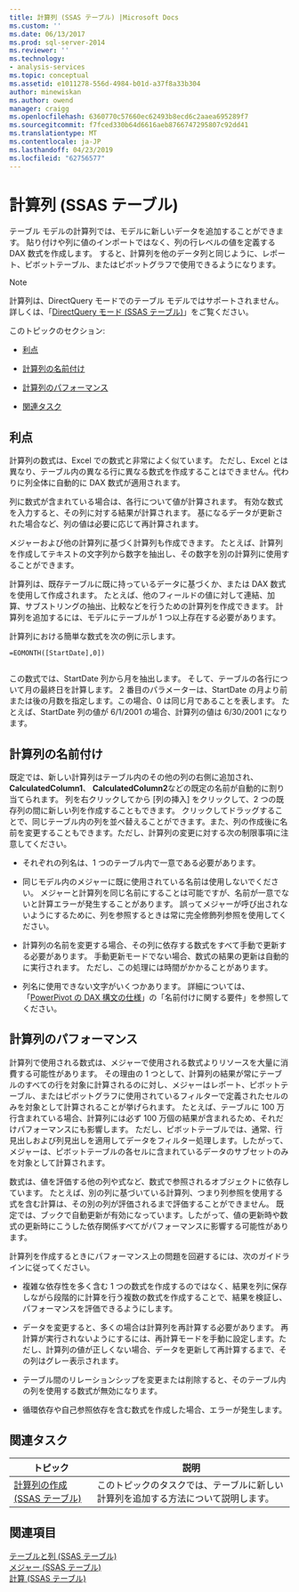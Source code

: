 ```yaml
---
title: 計算列 (SSAS テーブル) |Microsoft Docs
ms.custom: ''
ms.date: 06/13/2017
ms.prod: sql-server-2014
ms.reviewer: ''
ms.technology:
- analysis-services
ms.topic: conceptual
ms.assetid: e1011278-556d-4984-b01d-a37f8a33b304
author: minewiskan
ms.author: owend
manager: craigg
ms.openlocfilehash: 6360770c57660ec62493b8ecd6c2aaea695289f7
ms.sourcegitcommit: f7fced330b64d6616aeb8766747295807c92dd41
ms.translationtype: MT
ms.contentlocale: ja-JP
ms.lasthandoff: 04/23/2019
ms.locfileid: "62756577"
---
```

# <a name="calculated-columns-ssas-tabular"></a>計算列 (SSAS テーブル)
  テーブル モデルの計算列では、モデルに新しいデータを追加することができます。 貼り付けや列に値のインポートではなく、列の行レベルの値を定義する DAX 数式を作成します。 すると、計算列を他のデータ列と同じように、レポート、ピボットテーブル、またはピボットグラフで使用できるようになります。  
  
> [!NOTE]  
>  計算列は、DirectQuery モードでのテーブル モデルではサポートされません。 詳しくは、「[DirectQuery モード &#40;SSAS テーブル&#41;](directquery-mode-ssas-tabular.md)」をご覧ください。  
  
 このトピックのセクション:  
  
-   [利点](#bkmk_understanding)  
  
-   [計算列の名前付け](#bkmk_naming)  
  
-   [計算列のパフォーマンス](#bkmk_perf)  
  
-   [関連タスク](#bkmk_rel_tasks)  
  
##  <a name="bkmk_understanding"></a> 利点  
 計算列の数式は、Excel での数式と非常によく似ています。 ただし、Excel とは異なり、テーブル内の異なる行に異なる数式を作成することはできません。代わりに列全体に自動的に DAX 数式が適用されます。  
  
 列に数式が含まれている場合は、各行について値が計算されます。 有効な数式を入力すると、その列に対する結果が計算されます。 基になるデータが更新された場合など、列の値は必要に応じて再計算されます。  
  
 メジャーおよび他の計算列に基づく計算列も作成できます。 たとえば、計算列を作成してテキストの文字列から数字を抽出し、その数字を別の計算列に使用することができます。  
  
 計算列は、既存テーブルに既に持っているデータに基づくか、または DAX 数式を使用して作成されます。 たとえば、他のフィールドの値に対して連結、加算、サブストリングの抽出、比較などを行うための計算列を作成できます。 計算列を追加するには、モデルにテーブルが 1 つ以上存在する必要があります。  
  
 計算列における簡単な数式を次の例に示します。  
  
```  
=EOMONTH([StartDate],0])  
  
```  
  
 この数式では、StartDate 列から月を抽出します。 そして、テーブルの各行について月の最終日を計算します。 2 番目のパラメーターは、StartDate の月より前または後の月数を指定します。この場合、0 は同じ月であることを表します。 たとえば、StartDate 列の値が 6/1/2001 の場合、計算列の値は 6/30/2001 になります。  
  
##  <a name="bkmk_naming"></a> 計算列の名前付け  
 既定では、新しい計算列はテーブル内のその他の列の右側に追加され、 **CalculatedColumn1**、 **CalculatedColumn2**などの既定の名前が自動的に割り当てられます。 列を右クリックしてから [列の挿入] をクリックして、2 つの既存列の間に新しい列を作成することもできます。 クリックしてドラッグすることで、同じテーブル内の列を並べ替えることができます。また、列の作成後に名前を変更することもできます。ただし、計算列の変更に対する次の制限事項に注意してください。  
  
-   それぞれの列名は、1 つのテーブル内で一意である必要があります。  
  
-   同じモデル内のメジャーに既に使用されている名前は使用しないでください。 メジャーと計算列を同じ名前にすることは可能ですが、名前が一意でないと計算エラーが発生することがあります。 誤ってメジャーが呼び出されないようにするために、列を参照するときは常に完全修飾列参照を使用してください。  
  
-   計算列の名前を変更する場合、その列に依存する数式をすべて手動で更新する必要があります。 手動更新モードでない場合、数式の結果の更新は自動的に実行されます。 ただし、この処理には時間がかかることがあります。  
  
-   列名に使用できない文字がいくつかあります。 詳細については、「[PowerPivot の DAX 構文の仕様](https://msdn.microsoft.com/library/ee634217(v=sql.120).aspx)」の「名前付けに関する要件」を参照してください。  
  
##  <a name="bkmk_perf"></a> 計算列のパフォーマンス  
 計算列で使用される数式は、メジャーで使用される数式よりリソースを大量に消費する可能性があります。 その理由の 1 つとして、計算列の結果が常にテーブルのすべての行を対象に計算されるのに対し、メジャーはレポート、ピボットテーブル、またはピボットグラフに使用されているフィルターで定義されたセルのみを対象として計算されることが挙げられます。 たとえば、テーブルに 100 万行含まれている場合、計算列には必ず 100 万個の結果が含まれるため、それだけパフォーマンスにも影響します。 ただし、ピボットテーブルでは、通常、行見出しおよび列見出しを適用してデータをフィルター処理します。したがって、メジャーは、ピボットテーブルの各セルに含まれているデータのサブセットのみを対象として計算されます。  
  
 数式は、値を評価する他の列や式など、数式で参照されるオブジェクトに依存しています。 たとえば、別の列に基づいている計算列、つまり列参照を使用する式を含む計算は、その別の列が評価されるまで評価することができません。 既定では、ブックで自動更新が有効になっています。したがって、値の更新時や数式の更新時にこうした依存関係すべてがパフォーマンスに影響する可能性があります。  
  
 計算列を作成するときにパフォーマンス上の問題を回避するには、次のガイドラインに従ってください。  
  
-   複雑な依存性を多く含む 1 つの数式を作成するのではなく、結果を列に保存しながら段階的に計算を行う複数の数式を作成することで、結果を検証し、パフォーマンスを評価できるようにします。  
  
-   データを変更すると、多くの場合は計算列を再計算する必要があります。 再計算が実行されないようにするには、再計算モードを手動に設定します。ただし、計算列の値が正しくない場合、データを更新して再計算するまで、その列はグレー表示されます。  
  
-   テーブル間のリレーションシップを変更または削除すると、そのテーブル内の列を使用する数式が無効になります。  
  
-   循環依存や自己参照依存を含む数式を作成した場合、エラーが発生します。  
  
##  <a name="bkmk_rel_tasks"></a> 関連タスク  
  
|トピック|説明|  
|-----------|-----------------|  
|[計算列の作成 &#40;SSAS テーブル&#41;](ssas-calculated-columns-create-a-calculated-column.md)|このトピックのタスクでは、テーブルに新しい計算列を追加する方法について説明します。|  
  
## <a name="see-also"></a>関連項目  
 [テーブルと列 &#40;SSAS テーブル&#41;](tables-and-columns-ssas-tabular.md)   
 [メジャー &#40;SSAS テーブル&#41;](measures-ssas-tabular.md)   
 [計算 &#40;SSAS テーブル&#41;](calculations-ssas-tabular.md)  
  
  
